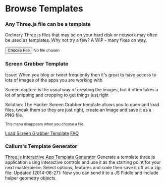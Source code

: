 Browse Templates
===

### Any Three.js file can be a template 
Ordinary Three.js files that may be on your hard disk or network may often be used as templates. Why not try a few? A WIP - many fixes on way.

<input type=file id=inpTemplate onchange=VH.getFile(this); />

### Screen Grabber Template
Issue: When you blog or tweet frequently then it's great to have access to lots of images of the apps you are working with.

Screen capture is the usual way of creating the images, but it often takes a lot of snipping and cropping to get things just right

Solution: The Hacker Screen Grabber template allows you to open and load files, tweak them so they are just right, create an image and save it as a PNG file.  

<small>This menu disappears when you choose a file.</small>

[Load Screen Grabber Template]( #export-screen-grabber.js#displayInfo# ) [FAQ]( #read-markdown.js#../faq.md#screen-grabber )

### Callum's Template Generator

[Three.js Interactive App Template Generator]( #dispatch.js#http://callum.com/apps/threejs_app_template_interactive/index.html#noCors# )
Generate a template three.js application using interactive controls and use it as the starting point for your next masterpiece. 
Select options, features and code then save it off as a zip file. 
Updated (2014-06-27): Now you can send it to a JS Fiddle and include helper geometry objects.


